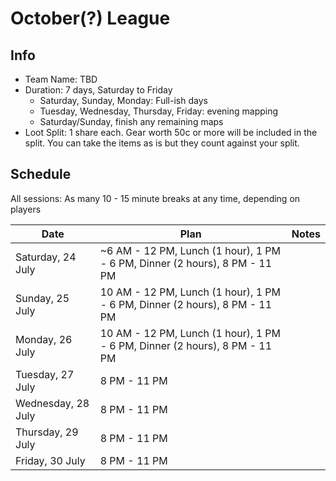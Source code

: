 # October(?) League

## Info

- Team Name: TBD
- Duration: 7 days, Saturday to Friday
  - Saturday, Sunday, Monday: Full-ish days
  - Tuesday, Wednesday, Thursday, Friday: evening mapping
  - Saturday/Sunday, finish any remaining maps
- Loot Split: 1 share each. Gear worth 50c or more will be included in the split. You can take the items as is but they count against your split.

## Schedule

All sessions: As many 10 - 15 minute breaks at any time, depending on players

| Date               | Plan                                                                       | Notes |
| ------------------ | -------------------------------------------------------------------------- | ----- |
| Saturday, 24 July  | ~6 AM - 12 PM, Lunch (1 hour), 1 PM - 6 PM, Dinner (2 hours), 8 PM - 11 PM |       |
| Sunday, 25 July    | 10 AM - 12 PM, Lunch (1 hour), 1 PM - 6 PM, Dinner (2 hours), 8 PM - 11 PM |       |
| Monday, 26 July    | 10 AM - 12 PM, Lunch (1 hour), 1 PM - 6 PM, Dinner (2 hours), 8 PM - 11 PM |       |
| Tuesday, 27 July   | 8 PM - 11 PM                                                               |       |
| Wednesday, 28 July | 8 PM - 11 PM                                                               |       |
| Thursday, 29 July  | 8 PM - 11 PM                                                               |       |
| Friday, 30 July    | 8 PM - 11 PM                                                               |       |
